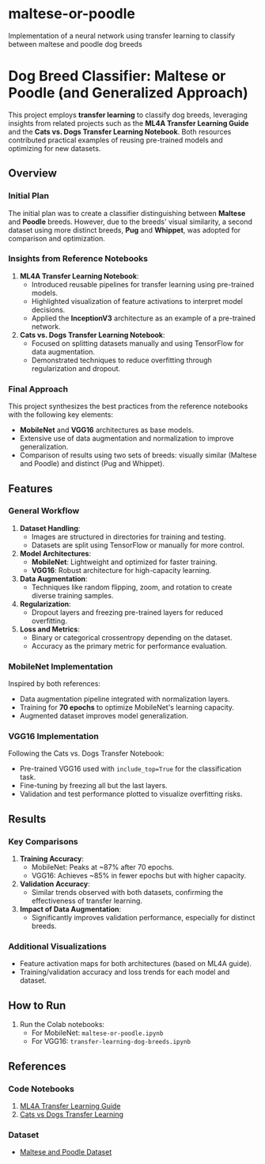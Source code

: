 # maltese-or-poodle
Implementation of a neural network using transfer learning to classify between maltese and poodle dog breeds

# Dog Breed Classifier: Maltese or Poodle (and Generalized Approach)

This project employs **transfer learning** to classify dog breeds, leveraging insights from related projects such as the **ML4A Transfer Learning Guide** and the **Cats vs. Dogs Transfer Learning Notebook**. Both resources contributed practical examples of reusing pre-trained models and optimizing for new datasets.

## Overview

### Initial Plan
The initial plan was to create a classifier distinguishing between **Maltese** and **Poodle** breeds. However, due to the breeds' visual similarity, a second dataset using more distinct breeds, **Pug** and **Whippet**, was adopted for comparison and optimization.

### Insights from Reference Notebooks
1. **ML4A Transfer Learning Notebook**:
   - Introduced reusable pipelines for transfer learning using pre-trained models.
   - Highlighted visualization of feature activations to interpret model decisions.
   - Applied the **InceptionV3** architecture as an example of a pre-trained network.
2. **Cats vs. Dogs Transfer Learning Notebook**:
   - Focused on splitting datasets manually and using TensorFlow for data augmentation.
   - Demonstrated techniques to reduce overfitting through regularization and dropout.

### Final Approach
This project synthesizes the best practices from the reference notebooks with the following key elements:
- **MobileNet** and **VGG16** architectures as base models.
- Extensive use of data augmentation and normalization to improve generalization.
- Comparison of results using two sets of breeds: visually similar (Maltese and Poodle) and distinct (Pug and Whippet).

## Features

### General Workflow
1. **Dataset Handling**:
   - Images are structured in directories for training and testing.
   - Datasets are split using TensorFlow or manually for more control.
2. **Model Architectures**:
   - **MobileNet**: Lightweight and optimized for faster training.
   - **VGG16**: Robust architecture for high-capacity learning.
3. **Data Augmentation**:
   - Techniques like random flipping, zoom, and rotation to create diverse training samples.
4. **Regularization**:
   - Dropout layers and freezing pre-trained layers for reduced overfitting.
5. **Loss and Metrics**:
   - Binary or categorical crossentropy depending on the dataset.
   - Accuracy as the primary metric for performance evaluation.

### MobileNet Implementation
Inspired by both references:
- Data augmentation pipeline integrated with normalization layers.
- Training for **70 epochs** to optimize MobileNet's learning capacity.
- Augmented dataset improves model generalization.

### VGG16 Implementation
Following the Cats vs. Dogs Transfer Notebook:
- Pre-trained VGG16 used with `include_top=True` for the classification task.
- Fine-tuning by freezing all but the last layers.
- Validation and test performance plotted to visualize overfitting risks.

## Results

### Key Comparisons
1. **Training Accuracy**:
   - MobileNet: Peaks at ~87% after 70 epochs.
   - VGG16: Achieves ~85% in fewer epochs but with higher capacity.
2. **Validation Accuracy**:
   - Similar trends observed with both datasets, confirming the effectiveness of transfer learning.
3. **Impact of Data Augmentation**:
   - Significantly improves validation performance, especially for distinct breeds.

### Additional Visualizations
- Feature activation maps for both architectures (based on ML4A guide).
- Training/validation accuracy and loss trends for each model and dataset.

## How to Run
1. Run the Colab notebooks:
   - For MobileNet: `maltese-or-poodle.ipynb`
   - For VGG16: `transfer-learning-dog-breeds.ipynb`
  
## References

### Code Notebooks
1. [ML4A Transfer Learning Guide](https://colab.research.google.com/github/kylemath/ml4a-guides/blob/master/notebooks/transfer-learning.ipynb#scrollTo=rFL-fLitYoa3)
2. [Cats vs Dogs Transfer Learning](https://colab.research.google.com/github/cunhamaicon/catsxdogs/blob/master/catsxdogs_transfer.ipynb#scrollTo=9bKzjWBbnXaM)

### Dataset
- [Maltese and Poodle Dataset](https://github.com/gskumlehn/maltese-or-poodle)

